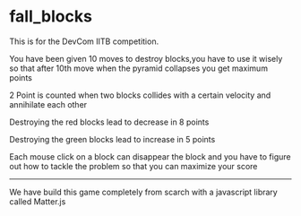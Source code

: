 # fall_blocks
This is for the DevCom IITB competition.

You have been given 10 moves to destroy blocks,you have to use it wisely so that after 10th move when the pyramid collapses you get maximum points 

2 Point is counted when two blocks collides with a certain velocity and annihilate each other

Destroying the red blocks lead to decrease in 8 points

Destroying the green blocks lead to increase in 5 points

Each mouse click on a block  can disappear the block  and you have to figure out how to tackle the problem so that you can maximize your score
********************************************************************************************************************************************************************************

We have build this game completely from scarch with a javascript library called Matter.js


